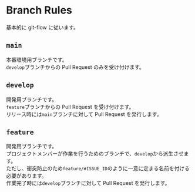 # Branch Rules

基本的に git-flow に従います。

## `main`

本番環境用ブランチです。\
`develop`ブランチからの Pull Request のみを受け付けます。

## `develop`

開発用ブランチです。\
`feature`ブランチからの Pull Request を受け付けます。\
リリース時には`main`ブランチに対して Pull Request を発行します。

## `feature`

開発用ブランチです。\
プロジェクトメンバーが作業を行うためのブランチで、`develop`から派生させます。\
ただし、衝突防止のため`feature/#ISSUE_ID`のように一意に定まる名前を付ける必要があります。\
作業完了時には`develop`ブランチに対して Pull Request を発行します。
